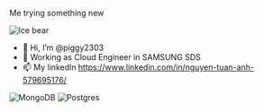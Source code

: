 Me trying something new

![Ice bear](https://c.tenor.com/T2wiDt-NmI4AAAAC/ice-bear-we-bare-bear.gif)

- 👋 Hi, I’m @piggy2303
- 🌱 Working as Cloud Engineer in SAMSUNG SDS
- 📫 My linkedln https://www.linkedin.com/in/nguyen-tuan-anh-579695176/

![MongoDB](https://img.shields.io/badge/MongoDB-%234ea94b.svg?style=for-the-badge&logo=mongodb&logoColor=white)
	![Postgres](https://img.shields.io/badge/postgres-%23316192.svg?style=for-the-badge&logo=postgresql&logoColor=white)
  
  
<!---
<a href="https://github.com/badges/shields/graphs/contributors" alt="Contributors">
        <img src="https://img.shields.io/github/contributors/badges/shields" /></a>

piggy2303/piggy2303 is a ✨ special ✨ repository because its `README.md` (this file) appears on your GitHub profile.
You can click the Preview link to take a look at your changes.
--->
